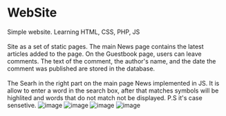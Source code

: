 # WebSite
Simple website. Learning HTML, CSS, PHP, JS <br /><br />
Site as a set of static pages. The main News page contains the latest articles added to the page. On the Guestbook page, users can leave comments. 
The text of the comment, the author's name, and the date the comment was published are stored in the database. <br /><br />
The Searh in the right part on the main page News implemented in JS. It is allow to enter a word in the search box, after that matches symbols will be highlited and words that do not match not be displayed. P.S it's case sensetive.
![image](https://user-images.githubusercontent.com/93132788/236671664-fc05d01b-9485-476f-9108-56e494e02b08.png)
![image](https://user-images.githubusercontent.com/93132788/236671678-7b1c2be4-8f73-4cab-9c53-a793bdeca590.png)
![image](https://user-images.githubusercontent.com/93132788/236671335-995059fa-e784-4a7a-9a7c-afbd1319ffc9.png)
![image](https://user-images.githubusercontent.com/93132788/236815187-1b044366-39df-4d92-93d9-b55246000d0a.png)

